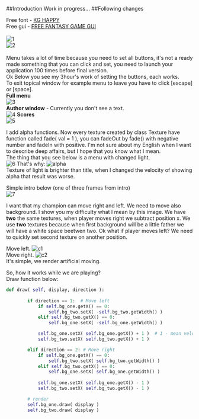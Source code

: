 ##Introduction
Work in progress...
##Following changes

Free font - [KG HAPPY](http://www.fontspace.com/kimberly-geswein/kg-happy "KG HAPPY")<br />
Free gui - [FREE FANTASY GAME GUI](http://www.gameart2d.com/free-fantasy-game-gui.html "FREE FANTASY GAME GUI")<br /><br />
![1](https://cloud.githubusercontent.com/assets/19840443/17922043/458d2a56-69dd-11e6-86b6-28bce46ea092.png) <br />
![2](https://cloud.githubusercontent.com/assets/19840443/17922045/4b62a1b8-69dd-11e6-9cab-fe440041c46b.png) <br />
<br />
Menu takes a lot of time because you need to set all buttons, it's not a ready made something that you can click and set, you need to launch your application 100 times before final version.<br />
Ok Below you see my 3hour's work of setting the buttons, each works.<br />
To exit topical window for example menu to leave you have to click [escape] or [space]. <br />
**Full menu**<br />
![3](https://cloud.githubusercontent.com/assets/19840443/17930208/55a3ab18-6a05-11e6-8557-2d834d20f2fd.png)
<br />
**Author window** - Currently you don't see a text. <br/>
![4](https://cloud.githubusercontent.com/assets/19840443/17930261/9497fd92-6a05-11e6-94f6-b00e23266d0a.png)
**Scores**<br/>
![5](https://cloud.githubusercontent.com/assets/19840443/17930279/a2ca2124-6a05-11e6-8699-2ea39aac805b.png)

I add alpha functions. Now every texture created by class Texture have function called fade( val = 1 ), you can fadeOut by fade() with negative number and fadeIn with positive. I'm not sure about my English when I want to describe deep affairs, but I hope that you know what I mean. <br/>
The thing that you see below is a menu with changed light.<br/>
![6](https://cloud.githubusercontent.com/assets/19840443/17967374/1d059740-6ac7-11e6-9895-9472801c70f0.png)
That's why: ![alpha](https://cloud.githubusercontent.com/assets/19840443/17968017/bb6f0f30-6aca-11e6-81ad-77fa0964ee2d.png) <br/>
Texture of light is brighter than title, when I changed the velocity of showing alpha that result was worse. <br/>

Simple intro below (one of three frames from intro) <br/>
![7](https://cloud.githubusercontent.com/assets/19840443/17968114/58668bc4-6acb-11e6-8702-61a4d197d641.png)

I want that my champion can move right and left. We need to move also background. I show you my difficulty what I mean by this image. We have **two** the same textures, when player moves right we subtract position x. We use **two** textures because when first background will be a little father we will have a white space beetwen two. Ok what if player moves left? We need to quickly set second texture on another position. <br/>

Move left.
![c1](https://cloud.githubusercontent.com/assets/19840443/17997244/ad355322-6b6d-11e6-8c3e-7cfd341b4ff0.png)<br/>
Move right.
![c2](https://cloud.githubusercontent.com/assets/19840443/17997260/c6c7d3d2-6b6d-11e6-9443-9dc010a005bf.png)<br/>
It's simple, we render artificial moving.<br/>

So, how it works while we are playing? <br/>
Draw function below: <br/>
```python
def draw( self, display, direction ):
		
		if direction == 1:	# Move left
			if self.bg_one.getX() == 0:
				self.bg_two.setX( -self.bg_two.getWidth() )
			elif self.bg_two.getX() == 0:
				self.bg_one.setX( -self.bg_one.getWidth() )

			self.bg_one.setX( self.bg_one.getX() + 1 )  # 1 - mean velocity, we can also add another variable
			self.bg_two.setX( self.bg_two.getX() + 1 )

		elif direction == 2: # Move right
			if self.bg_one.getX() == 0:
				self.bg_two.setX( self.bg_two.getWidth() )
			elif self.bg_two.getX() == 0:
				self.bg_one.setX( self.bg_one.getWidth() )
      
			self.bg_one.setX( self.bg_one.getX() - 1 )
			self.bg_two.setX( self.bg_two.getX() - 1 )

		# render
		self.bg_one.draw( display )
		self.bg_two.draw( display )
```

